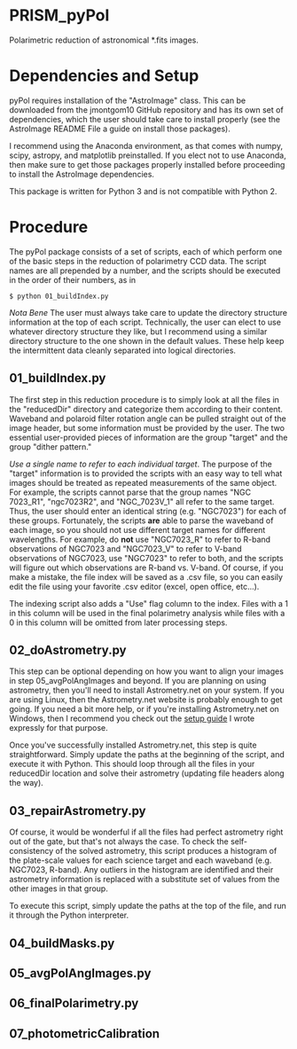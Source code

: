 # PRISM_pyPol
Polarimetric reduction of astronomical \*.fits images.

# Dependencies and Setup

pyPol requires installation of the "AstroImage" class. This can be downloaded
from the jmontgom10 GitHub repository and has its own set of dependencies, which
the user should take care to install properly (see the AstroImage README File a
guide on install those packages).

I recommend using the Anaconda environment, as that comes with numpy, scipy,
astropy, and matplotlib preinstalled. If you elect not to use Anaconda, then
make sure to get those packages properly installed before proceeding to install
the AstroImage dependencies.

This package is written for Python 3 and is not compatible with Python 2.

# Procedure

The pyPol package consists of a set of scripts, each of which perform one of the
basic steps in the reduction of polarimetry CCD data. The script names are all
prepended by a number, and the scripts should be executed in the order of their
numbers, as in

```
$ python 01_buildIndex.py
```

*Nota Bene* The user must always take care to update the directory structure
information at the top of each script. Technically, the user can elect to use
whatever directory structure they like, but I recommend using a similar
directory structure to the one shown in the default values. These help keep the
intermittent data cleanly separated into logical directories.

## 01_buildIndex.py

The first step in this reduction procedure is to simply look at all the files in
the "reducedDir" directory and categorize them according to their content.
Waveband and polaroid filter rotation angle can be pulled straight out of the
image header, but some information must be provided by the user. The two
essential user-provided pieces of information are the group "target" and the
group "dither pattern."

*Use a single name to refer to each individual target*. The purpose of the
"target" information is to provided the scripts with an easy way to tell what
images should be treated as repeated measurements of the same object. For
example, the scripts cannot parse that the group names "NGC 7023_R1",
"ngc7023R2", and "NGC_7023V_1" all refer to the same target. Thus, the user
should enter an identical string (e.g. "NGC7023") for each of these groups.
Fortunately, the scripts **are** able to parse the waveband of each image, so
you should not use different target names for different wavelengths. For
example, do **not** use "NGC7023_R" to refer to R-band observations of NGC7023
and "NGC7023_V" to refer to V-band observations of NGC7023, use "NGC7023" to
refer to both, and the scripts will figure out which observations are R-band vs.
V-band. Of course, if you make a mistake, the file index will be saved as a .csv
file, so you can easily edit the file using your favorite .csv editor (excel,
open office, etc...).

The indexing script also adds a "Use" flag column to the index. Files with a 1
in this column will be used in the final polarimetry analysis while files with a
0 in this column will be omitted from later processing steps.

## 02_doAstrometry.py

This step can be optional depending on how you want to align your images in step
05_avgPolAngImages and beyond. If you are planning on using astrometry, then
you'll need to install Astrometry.net on your system. If you are using Linux,
then the Astrometry.net website is probably enough to get going. If you need a
bit more help, or if you're installing Astrometry.net on Windows, then I
recommend you check out the [setup
guide](https://sites.google.com/site/jmastronomy/Software/astrometry-net-setup)
I wrote expressly for that purpose.

Once you've successfully installed Astrometry.net, this step is quite
straightforward. Simply update the paths at the beginning of the script, and
execute it with Python. This should loop through all the files in your
reducedDir location and solve their astrometry (updating file headers along the
way).

## 03_repairAstrometry.py

Of course, it would be wonderful if all the files had perfect astrometry right
out of the gate, but that's not always the case. To check the self-consistency
of the solved astrometry, this script produces a histogram of the plate-scale
values for each science target and each waveband (e.g. NGC7023, R-band). Any
outliers in the histogram are identified and their astrometry information is
replaced with a substitute set of values from the other images in that group.

To execute this script, simply update the paths at the top of the file, and run it through the Python interpreter.

## 04_buildMasks.py

## 05_avgPolAngImages.py

## 06_finalPolarimetry.py

## 07_photometricCalibration
